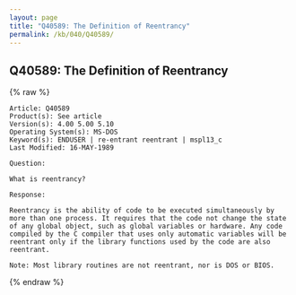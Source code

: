 ```yaml
---
layout: page
title: "Q40589: The Definition of Reentrancy"
permalink: /kb/040/Q40589/
---
```


## Q40589: The Definition of Reentrancy

{% raw %}

	Article: Q40589
	Product(s): See article
	Version(s): 4.00 5.00 5.10
	Operating System(s): MS-DOS
	Keyword(s): ENDUSER | re-entrant reentrant | mspl13_c
	Last Modified: 16-MAY-1989
	
	Question:
	
	What is reentrancy?
	
	Response:
	
	Reentrancy is the ability of code to be executed simultaneously by
	more than one process. It requires that the code not change the state
	of any global object, such as global variables or hardware. Any code
	compiled by the C compiler that uses only automatic variables will be
	reentrant only if the library functions used by the code are also
	reentrant.
	
	Note: Most library routines are not reentrant, nor is DOS or BIOS.

{% endraw %}
